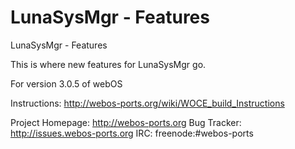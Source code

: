 LunaSysMgr - Features
=====================

LunaSysMgr - Features

This is where new features for LunaSysMgr go. 

For version 3.0.5 of webOS

Instructions: http://webos-ports.org/wiki/WOCE_build_Instructions

Project Homepage: http://webos-ports.org Bug Tracker: http://issues.webos-ports.org IRC: freenode:#webos-ports
